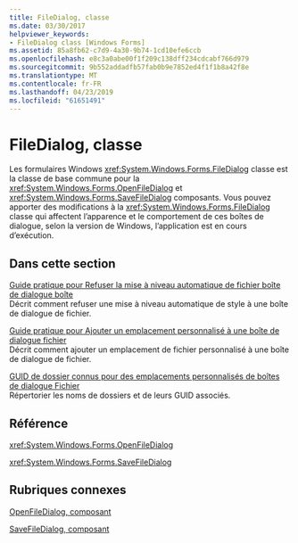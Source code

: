 ```yaml
---
title: FileDialog, classe
ms.date: 03/30/2017
helpviewer_keywords:
- FileDialog class [Windows Forms]
ms.assetid: 85a8fb62-c7d9-4a30-9b74-1cd10efe6ccb
ms.openlocfilehash: e8c3a0abe00f1f209c138dff234cdcabf766d979
ms.sourcegitcommit: 9b552addadfb57fab0b9e7852ed4f1f1b8a42f8e
ms.translationtype: MT
ms.contentlocale: fr-FR
ms.lasthandoff: 04/23/2019
ms.locfileid: "61651491"
---
```

# <a name="filedialog-class"></a>FileDialog, classe
Les formulaires Windows <xref:System.Windows.Forms.FileDialog> classe est la classe de base commune pour la <xref:System.Windows.Forms.OpenFileDialog> et <xref:System.Windows.Forms.SaveFileDialog> composants. Vous pouvez apporter des modifications à la <xref:System.Windows.Forms.FileDialog> classe qui affectent l’apparence et le comportement de ces boîtes de dialogue, selon la version de Windows, l’application est en cours d’exécution.  
  
## <a name="in-this-section"></a>Dans cette section  
 [Guide pratique pour Refuser la mise à niveau automatique de fichier boîte de dialogue boîte](how-to-opt-out-of-file-dialog-box-automatic-upgrade.md)  
 Décrit comment refuser une mise à niveau automatique de style à une boîte de dialogue de fichier.  
  
 [Guide pratique pour Ajouter un emplacement personnalisé à une boîte de dialogue fichier](how-to-add-a-custom-place-to-a-file-dialog-box.md)  
 Décrit comment ajouter un emplacement de fichier personnalisé à une boîte de dialogue de fichier.  
  
 [GUID de dossier connus pour des emplacements personnalisés de boîtes de dialogue Fichier](known-folder-guids-for-file-dialog-custom-places.md)  
 Répertorier les noms de dossiers et de leurs GUID associés.  
  
## <a name="reference"></a>Référence  
 <xref:System.Windows.Forms.OpenFileDialog>  
  
 <xref:System.Windows.Forms.SaveFileDialog>  
  
## <a name="related-sections"></a>Rubriques connexes  
 [OpenFileDialog, composant](openfiledialog-component-windows-forms.md)  
  
 [SaveFileDialog, composant](savefiledialog-component-windows-forms.md)
